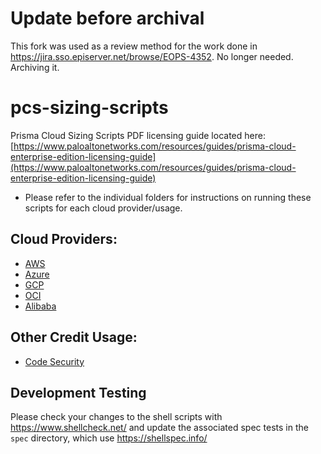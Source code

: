# Update before archival
This fork was used as a review method for the work done in https://jira.sso.episerver.net/browse/EOPS-4352. No longer needed. Archiving it.

# pcs-sizing-scripts

Prisma Cloud Sizing Scripts
PDF licensing guide located here: [https://www.paloaltonetworks.com/resources/guides/prisma-cloud-enterprise-edition-licensing-guide](https://www.paloaltonetworks.com/resources/guides/prisma-cloud-enterprise-edition-licensing-guide)

* Please refer to the individual folders for instructions on running these scripts for each cloud provider/usage.

## Cloud Providers:

* [AWS](/aws) 
* [Azure](/azure)
* [GCP](/gcp)
* [OCI](/oci)
* [Alibaba](/alibaba)

## Other Credit Usage:

* [Code Security](/code-security)

## Development Testing

Please check your changes to the shell scripts with https://www.shellcheck.net/ 
and update the associated spec tests in the `spec` directory, which use https://shellspec.info/
